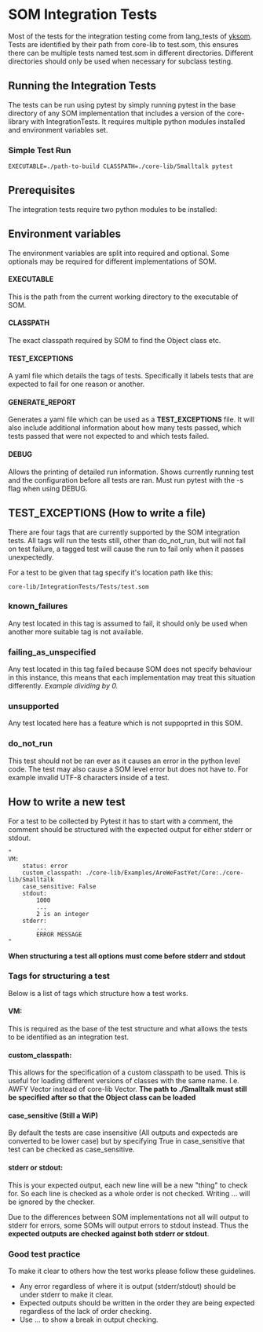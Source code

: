 # SOM Integration Tests

Most of the tests for the integration testing come from lang_tests of [yksom](https://github.com/softdevteam/yksom/tree/master/lang_tests). Tests are identified by their path from core-lib to test.som, this ensures there can be multiple tests named test.som in different directories. Different directories should only be used when necessary for subclass testing.

## Running the Integration Tests
The tests can be run using pytest by simply running pytest in the base directory of any SOM implementation that includes a version of the core-library with IntegrationTests. It requires multiple python modules installed and environment variables set.

### Simple Test Run
```
EXECUTABLE=./path-to-build CLASSPATH=./core-lib/Smalltalk pytest
```

## Prerequisites
The integration tests require two python modules to be installed:


## Environment variables
The environment variables are split into required and optional. Some optionals may be required for different implementations of SOM.

#### EXECUTABLE
This is the path from the current working directory to the executable of SOM.
#### CLASSPATH
The exact classpath required by SOM to find the Object class etc.
#### TEST_EXCEPTIONS
A yaml file which details the tags of tests. Specifically it labels tests that are expected to fail for one reason or another.
#### GENERATE_REPORT
Generates a yaml file which can be used as a **TEST_EXCEPTIONS** file. It will also include additional information about how many tests passed, which tests passed that were not expected to and which tests failed.
#### DEBUG
Allows the printing of detailed run information. Shows currently running test and the configuration before all tests are ran. Must run pytest with the -s flag when using DEBUG.

## TEST_EXCEPTIONS (How to write a file)
There are four tags that are currently supported by the SOM integration tests. All tags will run the tests still, other than do_not_run, but will not fail on test failure, a tagged test will cause the run to fail only when it passes unexpectedly.

For a test to be given that tag specify it's location path like this:
```
core-lib/IntegrationTests/Tests/test.som
```

### known_failures
Any test located in this tag is assumed to fail, it should only be used when another more suitable tag is not available.

### failing_as_unspecified
Any test located in this tag failed because SOM does not specify behaviour in this instance, this means that each implementation may treat this situation differently. *Example dividing by 0.*

### unsupported
Any test located here has a feature which is not suppoprted in this SOM.

### do_not_run
This test should not be ran ever as it causes an error in the python level code. The test may also cause a SOM level error but does not have to. For example invalid UTF-8 characters inside of a test.

## How to write a new test
For a test to be collected by Pytest it has to start with a comment, the comment should be structured with the expected output for either stderr or stdout.

```
"
VM:
    status: error
    custom_classpath: ./core-lib/Examples/AreWeFastYet/Core:./core-lib/Smalltalk
    case_sensitive: False
    stdout:
        1000
        ...
        2 is an integer
    stderr:
        ...
        ERROR MESSAGE
"
```

**When structuring a test all options must come before stderr and stdout**

### Tags for structuring a test
Below is a list of tags which structure how a test works.

#### VM: 
This is required as the base of the test structure and what allows the tests to be identified as an integration test.

#### custom_classpath: 
This allows for the specification of a custom classpath to be used. This is useful for loading different versions of classes with the same name. I.e. AWFY Vector instead of core-lib Vector. **The path to ./Smalltalk must still be specified after so that the Object class can be loaded**

#### case_sensitive (Still a WiP)
By default the tests are case insensitive (All outputs and expecteds are converted to be lower case) but by specifying True in case_sensitive that test can be checked as case_sensitive.

#### stderr or stdout:
This is your expected output, each new line will be a new "thing" to check for. So each line is checked as a whole order is not checked. Writing ... will be ignored by the checker.

Due to the differences between SOM implementations not all will output to stderr for errors, some SOMs will output errors to stdout instead. Thus the **expected outputs are checked against both stderr or stdout**.

### Good test practice
To make it clear to others how the test works please follow these guidelines.

- Any error regardless of where it is output (stderr/stdout) should be under stderr to make it clear.
- Expected outputs should be written in the order they are being expected regardless of the lack of order checking.
- Use ... to show a break in output checking.